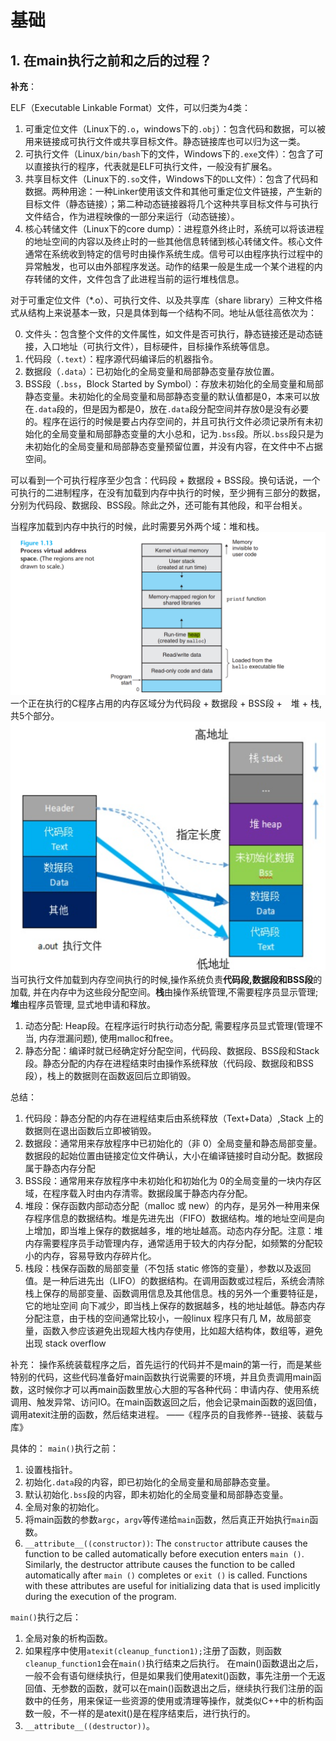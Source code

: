 # 基础
## 1. 在main执行之前和之后的过程？

**补充**：

ELF（Executable Linkable Format）文件，可以归类为4类：
1. 可重定位文件（Linux下的`.o`，windows下的`.obj`）：包含代码和数据，可以被用来链接成可执行文件或共享目标文件。静态链接库也可以归为这一类。
2. 可执行文件（Linux`/bin/bash`下的文件，Windows下的`.exe`文件）：包含了可以直接执行的程序，代表就是ELF可执行文件，一般没有扩展名。
3. 共享目标文件（Linux下的`.so`文件，Windows下的`DLL`文件）：包含了代码和数据。两种用途：一种Linker使用该文件和其他可重定位文件链接，产生新的目标文件（静态链接）；第二种动态链接器将几个这种共享目标文件与可执行文件结合，作为进程映像的一部分来运行（动态链接）。
4. 核心转储文件（Linux下的core dump）：进程意外终止时，系统可以将该进程的地址空间的内容以及终止时的一些其他信息转储到核心转储文件。核心文件通常在系统收到特定的信号时由操作系统生成。信号可以由程序执行过程中的异常触发，也可以由外部程序发送。动作的结果一般是生成一个某个进程的内存转储的文件，文件包含了此进程当前的运行堆栈信息。

对于可重定位文件（*.o）、可执行文件、以及共享库（share library）三种文件格式从结构上来说基本一致，只是具体到每一个结构不同。地址从低往高依次为：

0. 文件头：包含整个文件的文件属性，如文件是否可执行，静态链接还是动态链接，入口地址（可执行文件），目标硬件，目标操作系统等信息。
1. 代码段（`.text`）：程序源代码编译后的机器指令。
2. 数据段（`.data`）：已初始化的全局变量和局部静态变量存放位置。
3. BSS段（`.bss`，Block Started by Symbol）：存放未初始化的全局变量和局部静态变量。未初始化的全局变量和局部静态变量的默认值都是0，本来可以放在`.data`段的，但是因为都是0，放在`.data`段分配空间并存放0是没有必要的。程序在运行的时候是要占内存空间的，并且可执行文件必须记录所有未初始化的全局变量和局部静态变量的大小总和，记为`.bss`段。所以`.bss`段只是为未初始化的全局变量和局部静态变量预留位置，并没有内容，在文件中不占据空间。

可以看到一个可执行程序至少包含：代码段 + 数据段 + BSS段。换句话说，一个可执行的二进制程序，在没有加载到内存中执行的时候，至少拥有三部分的数据，分别为代码段、数据段、BSS段。除此之外，还可能有其他段，和平台相关。

当程序加载到内存中执行的时候，此时需要另外两个域：堆和栈。
![程序的虚拟地址空间](./attachment/image.png)
一个正在执行的C程序占用的内存区域分为代码段 + 数据段 + BSS段 +　堆 + 栈,共5个部分。
![Alt text](image.png)
当可执行文件加载到内存空间执行的时候,操作系统负责**代码段,数据段和BSS段**的加载, 并在内存中为这些段分配空间。**栈**由操作系统管理,不需要程序员显示管理; **堆**由程序员管理, 显式地申请和释放。
1. 动态分配: Heap段。在程序运行时执行动态分配, 需要程序员显式管理(管理不当, 内存泄漏问题), 使用malloc和free。
2. 静态分配：编译时就已经确定好分配空间，代码段、数据段、BSS段和Stack段。静态分配的内存在进程结束时由操作系统释放（代码段、数据段和BSS段），栈上的数据则在函数返回后立即销毁。

总结：
1. 代码段：静态分配的内存在进程结束后由系统释放（Text+Data）,Stack 上的数据则在退出函数后立即被销毁。
2. 数据段：通常用来存放程序中已初始化的（非 0）全局变量和静态局部变量。数据段的起始位置由链接定位文件确认，大小在编译链接时自动分配。数据段属于静态内存分配
3. BSS段：通常用来存放程序中未初始化和初始化为 0的全局变量的一块内存区域，在程序载入时由内存清零。数据段属于静态内存分配。
4. 堆段：保存函数内部动态分配（malloc 或 new）的内存，是另外一种用来保存程序信息的数据结构。堆是先进先出（FIFO）数据结构。堆的地址空间是向上增加，即当堆上保存的数据越多，堆的地址越高。动态内存分配。注意：堆内存需要程序员手动管理内存，通常适用于较大的内存分配，如频繁的分配较小的内存，容易导致内存碎片化。
5. 栈段：栈保存函数的局部变量（不包括 static 修饰的变量），参数以及返回值。是一种后进先出（LIFO）的数据结构。在调用函数或过程后，系统会清除栈上保存的局部变量、函数调用信息及其他信息。栈的另外一个重要特征是，它的地址空间 向下减少，即当栈上保存的数据越多，栈的地址越低。静态内存分配注意，由于栈的空间通常比较小，一般linux 程序只有几 M，故局部变量，函数入参应该避免出现超大栈内存使用，比如超大结构体，数组等，避免出现 stack overflow

补充：
操作系统装载程序之后，首先运行的代码并不是main的第一行，而是某些特别的代码，这些代码准备好main函数执行说需要的环境，并且负责调用main函数，这时候你才可以再main函数里放心大胆的写各种代码：申请内存、使用系统调用、触发异常、访问IO。在main函数返回之后，他会记录main函数的返回值，调用atexit注册的函数，然后结束进程。
——《程序员的自我修养--链接、装载与库》




具体的：
`main()`执行之前：
1. 设置栈指针。
2. 初始化`.data`段的内容，即已初始化的全局变量和局部静态变量。
3. 默认初始化`.bss`段的内容，即未初始化的全局变量和局部静态变量。
4. 全局对象的初始化。
5. 将main函数的参数`argc`，`argv`等传递给`main`函数，然后真正开始执行`main`函数。
6. `__attribute__((constructor))`: The `constructor` attribute causes the function to be called automatically before execution enters `main ()`. Similarly, the destructor attribute causes the function to be called automatically after `main ()` completes or `exit ()` is called. Functions with these attributes are useful for initializing data that is used implicitly during the execution of the program.

`main()`执行之后：
1. 全局对象的析构函数。
2. 如果程序中使用`atexit(cleanup_function1);`注册了函数，则函数`cleanup_function1`会在`main()`执行结束之后执行。
在main()函数退出之后，一般不会有语句继续执行，但是如果我们使用atexit()函数，事先注册一个无返回值、无参数的函数，就可以在main()函数退出之后，继续执行我们注册的函数中的任务，用来保证一些资源的使用或清理等操作，就类似C++中的析构函数一般，不一样的是atexit()是在程序结束后，进行执行的。
3. `__attribute__((destructor))`。


## 